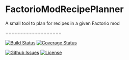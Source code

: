 # FactorioModRecipePlanner

A small tool to plan for recipes in a given Factorio mod

===================

[![Build Status](https://travis-ci.org/julienlopez/FactorioModRecipePlanner.png?branch=master)](https://travis-ci.org/julienlopez/FactorioModRecipePlanner)
[![Coverage Status](https://codecov.io/gh/julienlopez/FactorioModRecipePlanner/branch/master/graph/badge.svg)](https://codecov.io/gh/julienlopez/FactorioModRecipePlanner)

[![Github Issues](https://img.shields.io/github/issues/julienlopez/FactorioModRecipePlanner.svg)](http://github.com/julienlopez/FactorioModRecipePlanner)
[![License](https://img.shields.io/github/license/julienlopez/FactorioModRecipePlanner.svg)](http://github.com/julienlopez/FactorioModRecipePlanner)
